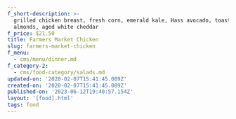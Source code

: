 ```yaml
---
f_short-description: >-
  grilled chicken breast, fresh corn, emerald kale, Hass avocado, toasted
  almonds, aged white cheddar
f_price: $21.50
title: Farmers Market Chicken
slug: farmers-market-chicken
f_menu:
  - cms/menu/dinner.md
f_category-2:
  - cms/food-category/salads.md
updated-on: '2020-02-07T15:41:45.089Z'
created-on: '2020-02-07T15:41:45.089Z'
published-on: '2023-06-12T19:40:57.154Z'
layout: '[food].html'
tags: food
---
```



